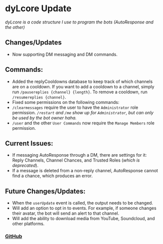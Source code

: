 # dyLcore Update
*dyLcore is a code structure I use to program the bots (AutoResponse and the other)*

## Changes/Updates
* Now supporting DM messaging and DM commands.

## Commands:
* Added the replyCooldowns database to keep track of which channels are on a cooldown. If you want to add a cooldown to a channel, simply run ` /pausereplies {channel} {length} `. To remove a cooldown, run ` /resumereplies {channel} `.
* Fixed some permissions on the following commands:
 * ` /clearmessages ` require the user to have the ` Administrator ` role permission. *` /restart ` and ` /me ` show up for ` Administrator `, but can only be used by the bot owner haha.*
 * ` /user ` and the other ` User Commands ` now require the ` Manage Members ` role permission.

## Current Issues:
* If messaging AutoResponse through a DM, there are settings for it: Reply Channels, Channel Chances, and Trusted Roles (*which is deprecated*).
* If a message is deleted from a non-reply channel, AutoResponse cannot find a chance, which produces an error.

## Future Changes/Updates:
* When the ` userUpdate ` event is called, the output needs to be changed.
* Will add an option to opt in to events. For example, if someone changes their avatar, the bot will send an alert to that channel.
* Will add the ability to download media from YouTube, Soundcloud, and other platforms.

### [GitHub](https://github.com/notdyLn/AutoResponse)
